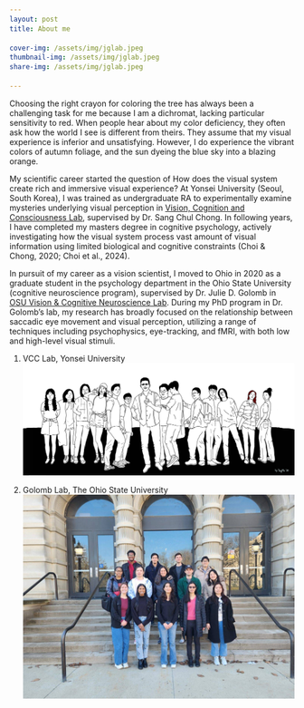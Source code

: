 ```yaml
---
layout: post
title: About me

cover-img: /assets/img/jglab.jpeg
thumbnail-img: /assets/img/jglab.jpeg
share-img: /assets/img/jglab.jpeg

---
```


Choosing the right crayon for coloring the tree has always been a challenging task for me because I am a dichromat, lacking particular sensitivity to red. When people hear about my color deficiency, they often ask how the world I see is different from theirs. They assume that my visual experience is inferior and unsatisfying. However, I do experience the vibrant colors of autumn foliage, and the sun dyeing the blue sky into a blazing orange. 

My scientific career started the question of How does the visual system create rich and immersive visual experience? At Yonsei University (Seoul, South Korea), I was trained as undergraduate RA to experimentally examine mysteries underlying visual perception in [Vision, Cognition and Consciousness Lab](https://vcc.yonsei.ac.kr), supervised by Dr. Sang Chul Chong. In following years, I have completed my masters degree in cognitive psychology, actively investigating how the visual system process vast amount of visual information using limited biological and cognitive constraints (Choi & Chong, 2020; Choi et al., 2024).

In pursuit of my career as a vision scientist, I moved to Ohio in 2020 as a graduate student in the psychology department in the Ohio State University (cognitive neuroscience program), supervised by Dr. Julie D. Golomb in [OSU Vision & Cognitive Neuroscience Lab](https://u.osu.edu/golomblab/). During my PhD program in Dr. Golomb’s lab, my research has broadly focused on the relationship between saccadic eye movement and visual perception, utilizing a range of techniques including psychophysics, eye-tracking, and fMRI, with both low and high-level visual stimuli.


1. VCC Lab, Yonsei University ![vcclab](/assets/img/vcc.jpg)

2. Golomb Lab, The Ohio State University ![jglab](/assets/img/jglab.jpeg)

